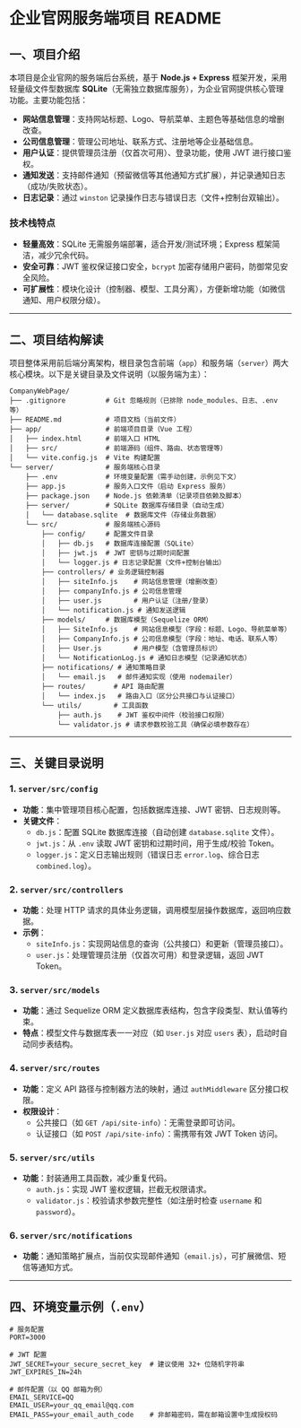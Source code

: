 # 企业官网服务端项目 README

## 一、项目介绍
本项目是企业官网的服务端后台系统，基于 **Node.js + Express** 框架开发，采用轻量级文件型数据库 **SQLite**（无需独立数据库服务），为企业官网提供核心管理功能。主要功能包括：
- **网站信息管理**：支持网站标题、Logo、导航菜单、主题色等基础信息的增删改查。
- **公司信息管理**：管理公司地址、联系方式、注册地等企业基础信息。
- **用户认证**：提供管理员注册（仅首次可用）、登录功能，使用 JWT 进行接口鉴权。
- **通知发送**：支持邮件通知（预留微信等其他通知方式扩展），并记录通知日志（成功/失败状态）。
- **日志记录**：通过 `winston` 记录操作日志与错误日志（文件+控制台双输出）。

### 技术栈特点
- **轻量高效**：SQLite 无需服务端部署，适合开发/测试环境；Express 框架简洁，减少冗余代码。
- **安全可靠**：JWT 鉴权保证接口安全，`bcrypt` 加密存储用户密码，防御常见安全风险。
- **可扩展性**：模块化设计（控制器、模型、工具分离），方便新增功能（如微信通知、用户权限分级）。

---

## 二、项目结构解读
项目整体采用前后端分离架构，根目录包含前端（`app`）和服务端（`server`）两大核心模块。以下是关键目录及文件说明（以服务端为主）：

```
CompanyWebPage/
├── .gitignore          # Git 忽略规则（已排除 node_modules、日志、.env 等）
├── README.md           # 项目文档（当前文件）
├── app/                # 前端项目目录（Vue 工程）
│   ├── index.html      # 前端入口 HTML
│   ├── src/            # 前端源码（组件、路由、状态管理等）
│   └── vite.config.js  # Vite 构建配置
└── server/             # 服务端核心目录
    ├── .env            # 环境变量配置（需手动创建，示例见下文）
    ├── app.js          # 服务入口文件（启动 Express 服务）
    ├── package.json    # Node.js 依赖清单（记录项目依赖及脚本）
    ├── server/         # SQLite 数据库存储目录（自动生成）
    │   └── database.sqlite  # 数据库文件（存储业务数据）
    └── src/            # 服务端核心源码
        ├── config/     # 配置文件目录
        │   ├── db.js   # 数据库连接配置（SQLite）
        │   ├── jwt.js  # JWT 密钥与过期时间配置
        │   └── logger.js # 日志记录配置（文件+控制台输出）
        ├── controllers/ # 业务逻辑控制器
        │   ├── siteInfo.js    # 网站信息管理（增删改查）
        │   ├── companyInfo.js # 公司信息管理
        │   ├── user.js        # 用户认证（注册/登录）
        │   └── notification.js # 通知发送逻辑
        ├── models/     # 数据库模型（Sequelize ORM）
        │   ├── SiteInfo.js    # 网站信息模型（字段：标题、Logo、导航菜单等）
        │   ├── CompanyInfo.js # 公司信息模型（字段：地址、电话、联系人等）
        │   ├── User.js        # 用户模型（含管理员标识）
        │   └── NotificationLog.js # 通知日志模型（记录通知状态）
        ├── notifications/ # 通知策略目录
        │   └── email.js   # 邮件通知实现（使用 nodemailer）
        ├── routes/       # API 路由配置
        │   └── index.js   # 路由入口（区分公共接口与认证接口）
        └── utils/        # 工具函数
            ├── auth.js    # JWT 鉴权中间件（校验接口权限）
            └── validator.js # 请求参数校验工具（确保必填参数存在）
```

---

## 三、关键目录说明
### 1. `server/src/config`
- **功能**：集中管理项目核心配置，包括数据库连接、JWT 密钥、日志规则等。
- **关键文件**：
  - `db.js`：配置 SQLite 数据库连接（自动创建 `database.sqlite` 文件）。
  - `jwt.js`：从 `.env` 读取 JWT 密钥和过期时间，用于生成/校验 Token。
  - `logger.js`：定义日志输出规则（错误日志 `error.log`、综合日志 `combined.log`）。

### 2. `server/src/controllers`
- **功能**：处理 HTTP 请求的具体业务逻辑，调用模型层操作数据库，返回响应数据。
- **示例**：
  - `siteInfo.js`：实现网站信息的查询（公共接口）和更新（管理员接口）。
  - `user.js`：处理管理员注册（仅首次可用）和登录逻辑，返回 JWT Token。

### 3. `server/src/models`
- **功能**：通过 Sequelize ORM 定义数据库表结构，包含字段类型、默认值等约束。
- **特点**：模型文件与数据库表一一对应（如 `User.js` 对应 `users` 表），启动时自动同步表结构。

### 4. `server/src/routes`
- **功能**：定义 API 路径与控制器方法的映射，通过 `authMiddleware` 区分接口权限。
- **权限设计**：
  - 公共接口（如 `GET /api/site-info`）：无需登录即可访问。
  - 认证接口（如 `POST /api/site-info`）：需携带有效 JWT Token 访问。

### 5. `server/src/utils`
- **功能**：封装通用工具函数，减少重复代码。
  - `auth.js`：实现 JWT 鉴权逻辑，拦截无权限请求。
  - `validator.js`：校验请求参数完整性（如注册时检查 `username` 和 `password`）。

### 6. `server/src/notifications`
- **功能**：通知策略扩展点，当前仅实现邮件通知（`email.js`），可扩展微信、短信等通知方式。

---

## 四、环境变量示例（`.env`）
```env
# 服务配置
PORT=3000

# JWT 配置
JWT_SECRET=your_secure_secret_key  # 建议使用 32+ 位随机字符串
JWT_EXPIRES_IN=24h

# 邮件配置（以 QQ 邮箱为例）
EMAIL_SERVICE=QQ
EMAIL_USER=your_qq_email@qq.com
EMAIL_PASS=your_email_auth_code    # 非邮箱密码，需在邮箱设置中生成授权码
```

        